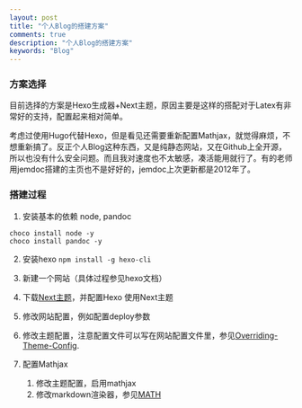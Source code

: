 ```yaml
---
layout: post
title: "个人Blog的搭建方案"
comments: true
description: "个人Blog的搭建方案"
keywords: "Blog"
---
```


### 方案选择

目前选择的方案是Hexo生成器+Next主题，原因主要是这样的搭配对于Latex有非常好的支持，配置起来相对简单。

考虑过使用Hugo代替Hexo，但是看见还需要重新配置Mathjax，就觉得麻烦，不想重新搞了。反正个人Blog这种东西，又是纯静态网站，又在Github上全开源，所以也没有什么安全问题。而且我对速度也不太敏感，凑活能用就行了。有的老师用jemdoc搭建的主页也不是好好的，jemdoc上次更新都是2012年了。

### 搭建过程

1. 安装基本的依赖 node, pandoc

```
choco install node -y
choco install pandoc -y
```

2. 安装hexo `npm install -g hexo-cli `

3. 新建一个网站（具体过程参见hexo文档）
4. 下载[Next主题](https://github.com/theme-next/hexo-theme-next)，并配置Hexo 使用Next主题
5. 修改网站配置，例如配置deploy参数
6. 修改主题配置，注意配置文件可以写在网站配置文件里，参见[Overriding-Theme-Config](https://hexo.io/docs/configuration.html#Overriding-Theme-Config). 
7. 配置Mathjax
   1. 修改主题配置，启用mathjax
   2. 修改markdown渲染器，参见[MATH](https://github.com/theme-next/hexo-theme-next/blob/master/docs/MATH.md)

